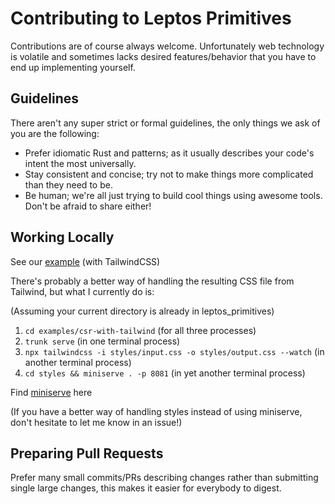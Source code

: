 # Contributing to Leptos Primitives

Contributions are of course always welcome. Unfortunately web technology is volatile and sometimes lacks desired
features/behavior that you have to end up implementing yourself.

## Guidelines

There aren't any super strict or formal guidelines, the only things we ask of you are the following:

- Prefer idiomatic Rust and patterns; as it usually describes your code's intent the most universally.
- Stay consistent and concise; try not to make things more complicated than they need to be.
- Be human; we're all just trying to build cool things using awesome tools. Don't be afraid to share either!

## Working Locally

See our [example](https://github.com/Upbolt/leptos_primitives/tree/master/examples/csr-with-tailwind) (with TailwindCSS)

There's probably a better way of handling the resulting CSS file from Tailwind, but what I currently do is:

(Assuming your current directory is already in leptos_primitives)

1. `cd examples/csr-with-tailwind` (for all three processes)
2. `trunk serve` (in one terminal process)
3. `npx tailwindcss -i styles/input.css -o styles/output.css --watch` (in another terminal process)
4. `cd styles && miniserve . -p 8081` (in yet another terminal process)

Find [miniserve](https://github.com/svenstaro/miniserve) here

(If you have a better way of handling styles instead of using miniserve, don't hesitate to let me know in an issue!)

## Preparing Pull Requests

Prefer many small commits/PRs describing changes rather than submitting single large changes, this makes it easier for
everybody to digest.
